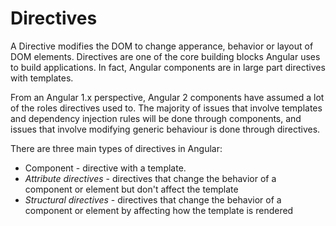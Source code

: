 # Directives

A Directive modifies the DOM to change apperance, behavior or layout of DOM elements. Directives are one of the core building blocks Angular uses to build applications. In fact, Angular components are in large part directives with templates.

From an Angular 1.x perspective, Angular 2 components have assumed a lot of the roles directives used to. The majority of issues that involve templates and dependency injection rules will be done through components, and issues that involve modifying generic behaviour is done through directives.

There are three main types of directives in Angular:

* Component - directive with a template.
* _Attribute directives_ - directives that change the behavior of a component or element but don't affect the template
* _Structural directives_ - directives that change the behavior of a component or element by affecting how the template is rendered
